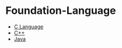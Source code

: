 # Foundation-Language
* <a href="https://github.com/Dheeraj2002kumar/Foundation-Language/tree/main/C%20language">C Language</a>
* <a href="https://github.com/Dheeraj2002kumar/Foundation-Language/tree/main/C%2B%2B%20language">C++</a>
* <a href="">Java</a>
